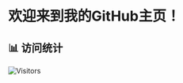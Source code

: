 # 欢迎来到我的GitHub主页！

## 📊 访问统计

![Visitors](https://visitor-badge.glitch.me/badge?page_id=hcheng1005.hcheng1005)

